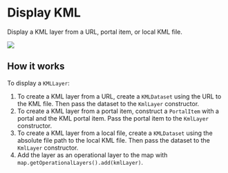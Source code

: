 # Display KML

Display a KML layer from a URL, portal item, or local KML file.

![](DisplayKML.png)

## How it works

To display a `KMLLayer`:

1.  To create a KML layer from a URL, create a `KMLDataset` using the
    URL to the KML file. Then pass the dataset to the `KmlLayer`
    constructor.
2.  To create a KML layer from a portal item, construct a `PortalItem`
    with a portal and the KML portal item. Pass the portal item to the
    `KmlLayer` constructor.
3.  To create a KML layer from a local file, create a `KMLDataset` using
    the absolute file path to the local KML file. Then pass the dataset
    to the `KmlLayer` constructor.
4.  Add the layer as an operational layer to the map with
    `map.getOperationalLayers().add(kmlLayer)`.
